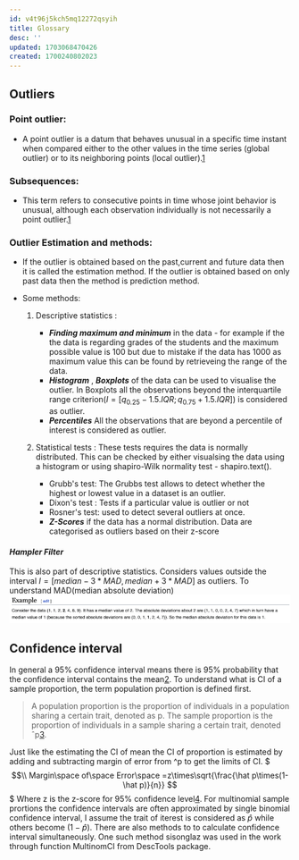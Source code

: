 ```yaml
---
id: v4t96j5kch5mq12272qsyih
title: Glossary
desc: ''
updated: 1703068470426
created: 1700240802023
---
```

## **Outliers**

### **Point outlier:**

- A point outlier is a datum that behaves unusual in a specific time instant when compared either to the other values in the time series (global outlier) or to its neighboring points (local outlier).[1]

### **Subsequences:**

- This term refers to consecutive points in time whose joint behavior is unusual, although each observation individually is not necessarily a point outlier.[1]



### **Outlier Estimation and methods:**

- If the outlier is obtained based on the past,current and future data then it is called the estimation method. If the outlier is obtained based on only past data then the method is prediction method.
  
- Some methods:
    1. Descriptive statistics :
        - **_Finding maximum and minimum_** in the data - for example if the the data is regarding grades of the students and the maximum possible value is 100 but due to mistake if the data has 1000 as maximum value this can be found by retrieveing the range of the data.
        - **_Histogram_** , **_Boxplots_** of the data can be used to visualise the outlier. In Boxplots all the observations beyond the interquartile range criterion($I=[q_{0.25}-1.5.IQR;q_{0.75}+1.5.IQR]$) is considered as outlier.
        - **_Percentiles_** All the observations that are beyond a percentile of interest is considered as outlier.
  
    2. Statistical tests : These tests requires the data is normally distributed. This can be checked by either visualsing the data using a histogram or using shapiro-Wilk normality test - shapiro.text().
        - Grubb's test: The Grubbs test allows to detect whether the highest or lowest value in a dataset is an outlier.
        - Dixon's test : Tests if a particular value is outlier or not
        - Rosner's test: used to detect several outliers at once.
        - **_Z-Scores_** if the data has a normal distribution. Data are categorised as outliers based on their z-score
  
#### **_Hampler Filter_**

This is also part of descriptive statistics. Considers values outside the interval $I=[median-3*MAD,median+3*MAD]$ as outliers. To understand MAD(median absolute deviation) ![MAD](assets/Pics/MAD.png)

## Confidence interval

In general a 95% confidence interval means there is 95% probability that the confidence interval contains the mean[2]. To understand what is CI of a sample proportion, the term population proportion is defined first.

> A population proportion is the proportion of individuals in a population sharing a certain trait, denoted as p. The sample proportion is the proportion of individuals in a sample sharing a certain trait, denoted ˆp[3].

Just like the estimating the CI of mean the CI of proportion is estimated by adding and subtracting margin of error from ^p to get the limits of CI.
$$$\\
Margin\space of\space Error\space =z\times\sqrt{\frac{\hat p\times(1-\hat p)}{n}}
$$$
Where z is the z-score for 95% confidence level[4].
For multinomial sample prortions the confidence intervals are often approximated by single binomial confidence interval, I assume the trait of iterest is considered as $\hat p$ while others become $(1-\hat p)$. There are also methods to to calculate confidence interval simultaneously. One such method sisonglaz was used in the work through function MultinomCI from DescTools package.

[1]:<https://s-ai-f.github.io/Time-Series/outlier-detection-in-time-series.html>
[2]:<https://www.graphpad.com/guides/prism/latest/statistics/stat_more_about_confidence_interval.htm>
[3]:<https://faculty.etsu.edu/gardnerr/1080/stat4-3.pdf>
[4]:<https://ecampusontario.pressbooks.pub/introstats/chapter/7-4-confidence-intervals-for-a-population-proportion/#:~:text=Similar%20to%20confidence%20intervals%20for,limits%20of%20the%20confidence%20interval.>
